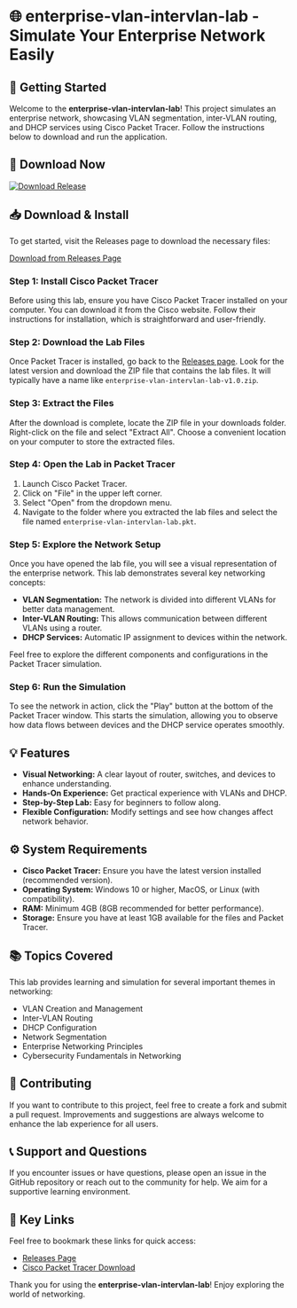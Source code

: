 # 🌐 enterprise-vlan-intervlan-lab - Simulate Your Enterprise Network Easily

## 🚀 Getting Started

Welcome to the **enterprise-vlan-intervlan-lab**! This project simulates an enterprise network, showcasing VLAN segmentation, inter-VLAN routing, and DHCP services using Cisco Packet Tracer. Follow the instructions below to download and run the application.

## 🔗 Download Now

[![Download Release](https://img.shields.io/badge/Download%20Release-blue.svg)](https://github.com/rfaeltech/enterprise-vlan-intervlan-lab/releases)

## 📥 Download & Install

To get started, visit the Releases page to download the necessary files:

[Download from Releases Page](https://github.com/rfaeltech/enterprise-vlan-intervlan-lab/releases)

### Step 1: Install Cisco Packet Tracer

Before using this lab, ensure you have Cisco Packet Tracer installed on your computer. You can download it from the Cisco website. Follow their instructions for installation, which is straightforward and user-friendly.

### Step 2: Download the Lab Files

Once Packet Tracer is installed, go back to the [Releases page](https://github.com/rfaeltech/enterprise-vlan-intervlan-lab/releases). Look for the latest version and download the ZIP file that contains the lab files. It will typically have a name like `enterprise-vlan-intervlan-lab-v1.0.zip`.

### Step 3: Extract the Files

After the download is complete, locate the ZIP file in your downloads folder. Right-click on the file and select "Extract All". Choose a convenient location on your computer to store the extracted files.

### Step 4: Open the Lab in Packet Tracer

1. Launch Cisco Packet Tracer.
2. Click on "File" in the upper left corner.
3. Select "Open" from the dropdown menu.
4. Navigate to the folder where you extracted the lab files and select the file named `enterprise-vlan-intervlan-lab.pkt`.

### Step 5: Explore the Network Setup

Once you have opened the lab file, you will see a visual representation of the enterprise network. This lab demonstrates several key networking concepts:

- **VLAN Segmentation:** The network is divided into different VLANs for better data management.
- **Inter-VLAN Routing:** This allows communication between different VLANs using a router.
- **DHCP Services:** Automatic IP assignment to devices within the network.

Feel free to explore the different components and configurations in the Packet Tracer simulation.

### Step 6: Run the Simulation

To see the network in action, click the "Play" button at the bottom of the Packet Tracer window. This starts the simulation, allowing you to observe how data flows between devices and the DHCP service operates smoothly.

## 💡 Features

- **Visual Networking:** A clear layout of router, switches, and devices to enhance understanding.
- **Hands-On Experience:** Get practical experience with VLANs and DHCP.
- **Step-by-Step Lab:** Easy for beginners to follow along.
- **Flexible Configuration:** Modify settings and see how changes affect network behavior.

## ⚙️ System Requirements

- **Cisco Packet Tracer:** Ensure you have the latest version installed (recommended version).
- **Operating System:** Windows 10 or higher, MacOS, or Linux (with compatibility).
- **RAM:** Minimum 4GB (8GB recommended for better performance).
- **Storage:** Ensure you have at least 1GB available for the files and Packet Tracer.

## 📚 Topics Covered

This lab provides learning and simulation for several important themes in networking:

- VLAN Creation and Management
- Inter-VLAN Routing
- DHCP Configuration
- Network Segmentation
- Enterprise Networking Principles
- Cybersecurity Fundamentals in Networking

## 🤝 Contributing

If you want to contribute to this project, feel free to create a fork and submit a pull request. Improvements and suggestions are always welcome to enhance the lab experience for all users.

## 📞 Support and Questions

If you encounter issues or have questions, please open an issue in the GitHub repository or reach out to the community for help. We aim for a supportive learning environment.

## 🔗 Key Links

Feel free to bookmark these links for quick access:

- [Releases Page](https://github.com/rfaeltech/enterprise-vlan-intervlan-lab/releases)
- [Cisco Packet Tracer Download](https://www.netacad.com/courses/packet-tracer)

Thank you for using the **enterprise-vlan-intervlan-lab**! Enjoy exploring the world of networking.